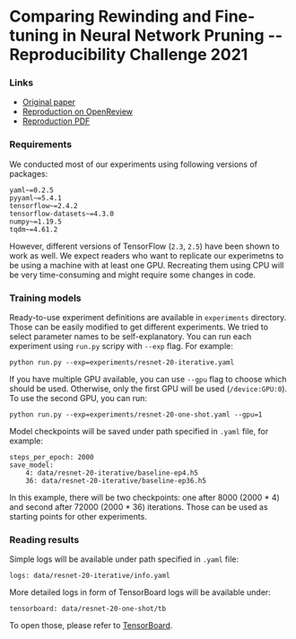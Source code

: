 # Comparing Rewinding and Fine-tuning in Neural Network Pruning -- Reproducibility Challenge 2021

### Links
* [Original paper](https://arxiv.org/abs/2003.02389)
* [Reproduction on OpenReview](https://openreview.net/forum?id=chVdm1z8sOQ)
* [Reproduction PDF](https://openreview.net/pdf?id=chVdm1z8sOQ)

### Requirements

We conducted most of our experiments using following versions of packages:

```
yaml~=0.2.5
pyyaml~=5.4.1
tensorflow~=2.4.2
tensorflow-datasets~=4.3.0
numpy~=1.19.5
tqdm~=4.61.2
```

However, different versions of TensorFlow (`2.3`, `2.5`) have been shown to work as well.
We expect readers who want to replicate our experimetns to be using a machine with at least one GPU.
Recreating them using CPU will be very time-consuming and might require some changes in code.

### Training models

Ready-to-use experiment definitions are available in `experiments` directory.
Those can be easily modified to get different experiments.
We tried to select parameter names to be self-explanatory.
You can run each experiment using `run.py` scripy with `--exp` flag.
For example:

```
python run.py --exp=experiments/resnet-20-iterative.yaml
```

If you have multiple GPU available, you can use `--gpu` flag to choose which should be used.
Otherwise, only the first GPU will be used (`/device:GPU:0`).
To use the second GPU, you can run:

```
python run.py --exp=experiments/resnet-20-one-shot.yaml --gpu=1
```

Model checkpoints will be saved under path specified in `.yaml` file, for example:

```
steps_per_epoch: 2000
save_model:
    4: data/resnet-20-iterative/baseline-ep4.h5
    36: data/resnet-20-iterative/baseline-ep36.h5
```

In this example, there will be two checkpoints: one after 8000 (2000 * 4) and second after 72000 (2000 * 36) iterations.
Those can be used as starting points for other experiments.

### Reading results

Simple logs will be available under path specified in `.yaml` file:
```
logs: data/resnet-20-iterative/info.yaml
```

More detailed logs in form of TensorBoard logs will be available under:
```
tensorboard: data/resnet-20-one-shot/tb
```
To open those, please refer to [TensorBoard](https://www.tensorflow.org/tensorboard).


